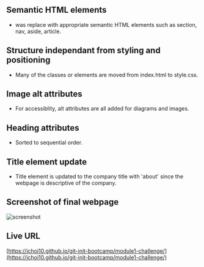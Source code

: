 ## Semantic HTML elements

* <Div> was replace with appropriate semantic HTML elements such as section, nav, aside, article.

## Structure independant from styling and positioning

* Many of the classes or elements are moved from index.html to style.css.

## Image alt attributes

* For accessiblity, alt attributes are all added for diagrams and images.

## Heading attributes

* Sorted to sequential order.

## Title element update

* Title element is updated to the company title with 'about' since the webpage is descriptive of the company.

## Screenshot of final webpage

![screenshot](../module1-challenge/assets/images/_Users_michaelchoi_Documents_git-init_module1-challenge_index.html.png)

## Live URL

[https://jchoi10.github.io/git-init-bootcamp/module1-challenge/](https://jchoi10.github.io/git-init-bootcamp/module1-challenge/)